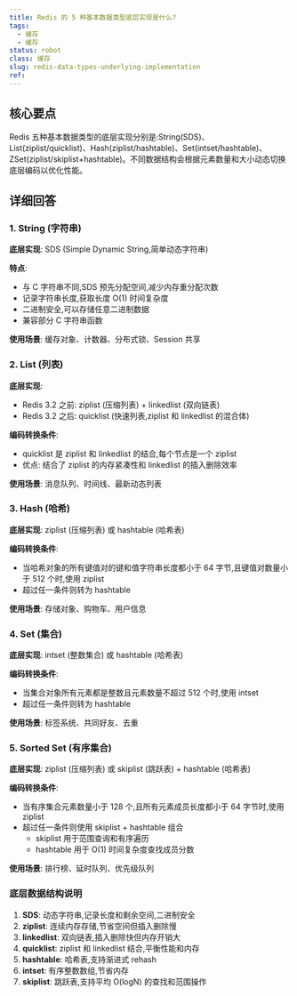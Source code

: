 ```yaml
---
title: Redis 的 5 种基本数据类型底层实现是什么?
tags:
  - 缓存
  - 缓存
status: robot
class: 缓存
slug: redis-data-types-underlying-implementation
ref:
---
```


## 核心要点

Redis 五种基本数据类型的底层实现分别是:String(SDS)、List(ziplist/quicklist)、Hash(ziplist/hashtable)、Set(intset/hashtable)、ZSet(ziplist/skiplist+hashtable)。不同数据结构会根据元素数量和大小动态切换底层编码以优化性能。

## 详细回答

### 1. String (字符串)
**底层实现**: SDS (Simple Dynamic String,简单动态字符串)

**特点**:
- 与 C 字符串不同,SDS 预先分配空间,减少内存重分配次数
- 记录字符串长度,获取长度 O(1) 时间复杂度
- 二进制安全,可以存储任意二进制数据
- 兼容部分 C 字符串函数

**使用场景**: 缓存对象、计数器、分布式锁、Session 共享

### 2. List (列表)
**底层实现**:
- Redis 3.2 之前: ziplist (压缩列表) + linkedlist (双向链表)
- Redis 3.2 之后: quicklist (快速列表,ziplist 和 linkedlist 的混合体)

**编码转换条件**:
- quicklist 是 ziplist 和 linkedlist 的结合,每个节点是一个 ziplist
- 优点: 结合了 ziplist 的内存紧凑性和 linkedlist 的插入删除效率

**使用场景**: 消息队列、时间线、最新动态列表

### 3. Hash (哈希)
**底层实现**: ziplist (压缩列表) 或 hashtable (哈希表)

**编码转换条件**:
- 当哈希对象的所有键值对的键和值字符串长度都小于 64 字节,且键值对数量小于 512 个时,使用 ziplist
- 超过任一条件则转为 hashtable

**使用场景**: 存储对象、购物车、用户信息

### 4. Set (集合)
**底层实现**: intset (整数集合) 或 hashtable (哈希表)

**编码转换条件**:
- 当集合对象所有元素都是整数且元素数量不超过 512 个时,使用 intset
- 超过任一条件则转为 hashtable

**使用场景**: 标签系统、共同好友、去重

### 5. Sorted Set (有序集合)
**底层实现**: ziplist (压缩列表) 或 skiplist (跳跃表) + hashtable (哈希表)

**编码转换条件**:
- 当有序集合元素数量小于 128 个,且所有元素成员长度都小于 64 字节时,使用 ziplist
- 超过任一条件则使用 skiplist + hashtable 组合
  - skiplist 用于范围查询和有序遍历
  - hashtable 用于 O(1) 时间复杂度查找成员分数

**使用场景**: 排行榜、延时队列、优先级队列

### 底层数据结构说明

1. **SDS**: 动态字符串,记录长度和剩余空间,二进制安全
2. **ziplist**: 连续内存存储,节省空间但插入删除慢
3. **linkedlist**: 双向链表,插入删除快但内存开销大
4. **quicklist**: ziplist 和 linkedlist 结合,平衡性能和内存
5. **hashtable**: 哈希表,支持渐进式 rehash
6. **intset**: 有序整数数组,节省内存
7. **skiplist**: 跳跃表,支持平均 O(logN) 的查找和范围操作

